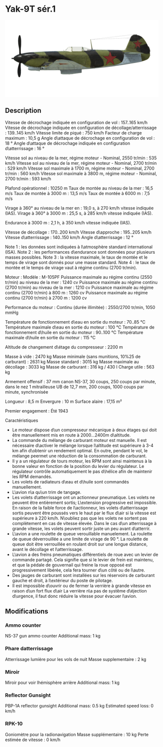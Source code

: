 # Yak-9T sér.1

![yak9ts1](../images/yak9ts1.png)

## Description

Vitesse de décrochage indiquée en configuration de vol : 157..165 km/h
Vitesse de décrochage indiquée en configuration de décollage/atterrissage : 139..145 km/h
Vitesse limite de piqué : 750 km/h
Facteur de charge maximum : 10,5 g
Angle d\attaque de décrochage en configuration de vol : 18 °
Angle d\attaque de décrochage indiquée en configuration d\atterrissage : 16 °

Vitesse sol au niveau de la mer, régime moteur - Nominal, 2550 tr/min : 535 km/h
Vitesse sol au niveau de la mer, régime moteur - Nominal, 2700 tr/min : 529 km/h
Vitesse sol maximale à 1700 m, régime moteur - Nominal, 2700 tr/min : 560 km/h
Vitesse sol maximale à 3800 m, régime moteur - Nominal, 2700 tr/min : 593 km/h

Plafond opérationnel : 10250 m
Taux de montée au niveau de la mer : 16,5 m/s
Taux de montée à 3000 m : 13,5 m/s
Taux de montée à 6000 m : 7,5 m/s

Virage à 360° au niveau de la mer en : 19,0 s, à 270 km/h vitesse indiquée (IAS).
Virage à 360° à 3000 m : 25,5 s, à 285 km/h vitesse indiquée (IAS).

Endurance à 3000 m : 2,1 h, à 350 km/h vitesse indiquée (IAS).

Vitesse de décollage : 170..200 km/h
Vitesse d\approche : 195..205 km/h
Vitesse d\atterrissage : 140..150 km/h
Angle d\atterrissage : 12 °

Note 1 : les données sont indiquées à l\atmosphère standard international (ISA).
Note 2 : les performances d\endurance sont données pour plusieurs masses possibles.
Note 3 : la vitesse maximale, le taux de montée et le temps de virage sont donnés pour une masse standard.
Note 4 : le taux de montée et le temps de virage vaut à régime continu (2700 tr/min).

Moteur :
Modèle : M-105PF
Puissance maximale au régime continu (2550 tr/min) au niveau de la mer : 1240 cv
Puissance maximale au régime continu (2700 tr/min) au niveau de la mer : 1210 cv
Puissance maximale au régime continu (2700 tr/min) à 800 m : 1260 cv
Puissance maximale au régime continu (2700 tr/min) à 2700 m : 1200 cv

Performance du moteur :
Continu (durée illimitée) : 2550/2700 tr/min, 1050 mmHg

Température de fonctionnement d\eau en sortie du moteur : 70..85 °C
Température maximale d\eau en sortie du moteur : 100 °C
Température de fonctionnement d\huile en sortie du moteur : 90..100 °C
Température maximale d\huile en sortie du moteur : 115 °C

Altitude de changement d\étage du compresseur : 2200 m

Masse à vide : 2470 kg
Masse minimale (sans munitions, 10%25 de carburant) : 2631 kg
Masse standard : 3015 kg
Masse maximale au décollage : 3033 kg
Masse de carburant : 316 kg / 430 l
Charge utile : 563 kg

Armement offensif :
37 mm canon NS-37, 30 coups, 250 coups par minute, dans le nez
1 mitrailleuse UB de 12,7 mm, 200 coups, 1000 coups par minute, synchronisée

Longueur : 8,5 m
Envergure : 10 m
Surface alaire : 17,15 m²

Premier engagement : Été 1943

Caractéristiques
- Le moteur dispose d\un compresseur mécanique à deux étages qui doit être manuellement mis en route à 2000...2400m d\altitude.
- La commande du mélange de carburant moteur est manuelle. Il est nécessaire d\activer le mélange lorsque l\altitude est supérieure à 3-4 km afin d\obtenir un rendement optimal. En outre, pendant le vol, le mélange peermet une réduction de la consommation de carburant.
- Il y a un régulateur de tours moteur, les RPM sont ainsi maintenus à la bonne valeur en fonction de la position du levier du régulateur. Le régulateur contrôle automatiquement le pas d\hélice afin de maintenir les RPM demandés.
- Les volets de radiateurs d\eau et d\huile sont commandés manuellement.
- L\avion n\a qu\un trim de tangage.
- Les volets d\atterrissage ont un actionneur pneumatique. Les volets ne peuvent être entièrement sortis; L\extension progressive est impossible. En raison de la faible force de l\actionneur, les volets d\atterrissage sortis peuvent être poussés vers le haut par le flux d\air si la vitesse est supérieure à 220 km/h. N\oubliez pas que les volets ne sortent pas complètement en cas de vitesse élevée. Dans le cas d\un atterrissage à grande vitesse, les volets peuvent sortir juste un peu avant d\atterrir.
- L\avion a une roulette de queue verouillable manuelement. La roulette de queue déverrouillée a une limite de virage de 90 °. La roulette de queue doit être verrouillée en roulant droit sur une longue distance, avant le décollage et l\atterrissage.
- L\avion a des freins pneumatiques différentiels de roue avec un levier de commande partagé. Cela signifie que si le levier de frein est maintenu, et que la pédale de gouvernail qui freine la roue opposé est progressivement libérée, cela fera tourner d\un côté ou de l\autre.
- Des jauges de carburant sont installées sur les réservoirs de carburant gauche et droit, à l\extérieur du poste de pilotage.
- Il est impossible d\ouvrir ou de fermer la verrière à grande vitesse en raison d\un fort flux d\air La verrière n\a pas de systême d\éjection d\urgence, il faut donc réduire la vitesse pour évacuer l\avion.

## Modifications


### Ammo counter

NS-37 gun ammo counter
Additional mass: 1 kg


### Phare datterrissage

Atterrissage lumière pour les vols de nuit
Masse supplementaire : 2 kg


### Miroir

Miroir pour voir lhémisphère arrière
Additional mass: 1 kg


### Reflector Gunsight

PBP-1A reflector gunsight
Additional mass: 0.5 kg
Estimated speed loss: 0 km/h﻿


### RPK-10

Goniomètre pour la radionavigation
Masse supplémentaire : 10 kg
Perte estimée de vitesse : 0 km/h